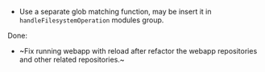 - Use a separate glob matching function, may be insert it in `handleFilesystemOperation` modules group.

Done:
- ~Fix running webapp with reload after refactor the webapp repositories and other related repositories.~